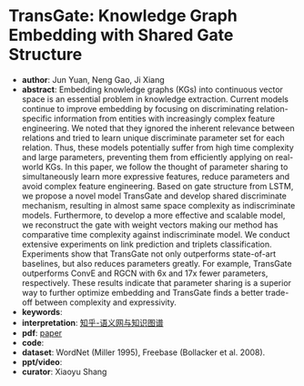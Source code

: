 # TransGate: Knowledge Graph Embedding with Shared Gate Structure 
- **author**: Jun Yuan, Neng Gao, Ji Xiang    
- **abstract**: Embedding knowledge graphs (KGs) into continuous vector space is an essential problem in knowledge extraction. Current models continue to improve embedding by focusing on discriminating relation-specific information from entities with increasingly complex feature engineering. We noted that they ignored the inherent relevance between relations and tried to learn unique discriminate parameter set for each relation. Thus, these models potentially suffer from high time complexity and large parameters, preventing them from efficiently applying on real-world KGs. In this paper, we follow the thought of parameter sharing to simultaneously learn more expressive features, reduce parameters and avoid complex feature engineering. Based on gate structure from LSTM, we propose a novel model TransGate and develop shared discriminate mechanism, resulting in almost same space complexity as indiscriminate models. Furthermore, to develop a more effective and scalable model, we reconstruct the gate with weight vectors making our method has comparative time complexity against indiscriminate model. We conduct extensive experiments on link prediction and triplets classification. Experiments show that TransGate not only outperforms state-of-art baselines, but also reduces parameters greatly. For example, TransGate outperforms ConvE and RGCN with 6x and 17x fewer parameters, respectively. These results indicate that parameter sharing is a superior way to further optimize embedding and TransGate finds a better trade-off between complexity and expressivity.
- **keywords**: 
- **interpretation**: [知乎-语义网与知识图谱](https://zhuanlan.zhihu.com/p/101988436)
- **pdf**: [paper](https://aaai.org/ojs/index.php/AAAI/article/view/4169/4047)
- **code**: 
- **dataset**:  WordNet (Miller 1995), Freebase (Bollacker et al. 2008). 
- **ppt/video**: 
- **curator**: Xiaoyu Shang 
